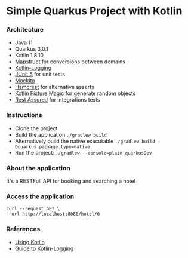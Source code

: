 # Simple Quarkus Project with Kotlin

### Architecture
- Java 11
- Quarkus 3.0.1
- Kotlin 1.8.10
- [Mapstruct](https://mapstruct.org) for conversions between domains
- [Kotlin-Logging](https://github.com/oshai/kotlin-logging)
- [JUnit 5](https://junit.org/junit5/docs/current/user-guide) for unit tests
- [Mockito](https://javadoc.io/doc/org.mockito/mockito-core/latest/org/mockito/Mockito.html)
- [Hamcrest](http://hamcrest.org/JavaHamcrest) for alternative asserts
- [Kotlin Fixture Magic](https://github.com/wThomas84/kotlin-fixture-magic) for generate random objects
- [Rest Assured](https://rest-assured.io/) for integrations tests

### Instructions
- Clone the project
- Build the application `./gradlew build`
- Alternatively build the native executable `./gradlew build -Dquarkus.package.type=native`
- Run the project: `./gradlew --console=plain quarkusDev`

### About the application
It's a RESTFull API for booking and searching a hotel

### Access the application
```shell
curl --request GET \
--url http://localhost:8080/hotel/6
```


### References
- [Using Kotlin](https://quarkus.io/guides/kotlin)
- [Guide to Kotlin-Logging](https://www.baeldung.com/kotlin/kotlin-logging-library)
